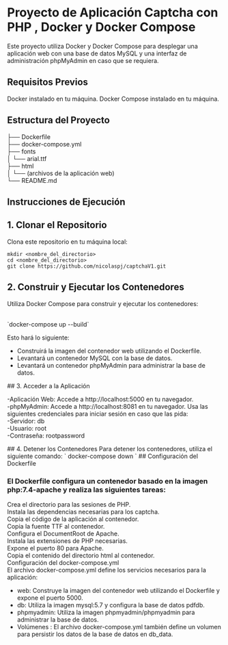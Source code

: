 # Proyecto de Aplicación Captcha con PHP , Docker y Docker Compose

Este proyecto utiliza Docker y Docker Compose para desplegar una aplicación web con una base de datos MySQL y una interfaz de administración phpMyAdmin en caso que se requiera.

## Requisitos Previos

Docker instalado en tu máquina.
Docker Compose instalado en tu máquina.

## Estructura del Proyecto


├── Dockerfile<br>
├── docker-compose.yml<br>
├── fonts<br>
│   └── arial.ttf<br>
├── html<br>
│   └── (archivos de la aplicación web)<br>
└── README.md<br>

## Instrucciones de Ejecución

## 1. Clonar el Repositorio

<p>Clona este repositorio en tu máquina local:</p>

`mkdir <nombre_del_directorio> `<br>
`cd <nombre_del_directorio> `<br>
`git clone https://github.com/nicolaspj/captchaV1.git` <br>

## 2. Construir y Ejecutar los Contenedores
<p>Utiliza Docker Compose para construir y ejecutar los contenedores:</p>
<br>
`docker-compose up --build`
<br>
<p> Esto hará lo siguiente:</p>
<ul>
     <li>Construirá la imagen del contenedor web utilizando el Dockerfile.</li>
     <li>Levantará un contenedor MySQL con la base de datos.</li>
     <li>Levantará un contenedor phpMyAdmin para administrar la base de datos.</li>
</ul>
## 3. Acceder a la Aplicación
<p>
-Aplicación Web: Accede a http://localhost:5000 en tu navegador.<br>
-phpMyAdmin: Accede a http://localhost:8081 en tu navegador. Usa las siguientes credenciales para iniciar sesión en caso que las pida:<br>
-Servidor: db<br>
-Usuario: root<br>
-Contraseña: rootpassword<br>
</p>
## 4. Detener los Contenedores
Para detener los contenedores, utiliza el siguiente comando:
` 
docker-compose down
`
## Configuración del Dockerfile
<h3>El Dockerfile configura un contenedor basado en la imagen php:7.4-apache y realiza las siguientes tareas:</h3>
<p>
Crea el directorio para las sesiones de PHP.
<br>Instala las dependencias necesarias para los captcha.
<br>Copia el código de la aplicación al contenedor.
<br>Copia la fuente TTF al contenedor.
<br>Configura el DocumentRoot de Apache.
<br>Instala las extensiones de PHP necesarias.
<br>Expone el puerto 80 para Apache.
<br>Copia el contenido del directorio html al contenedor.
<br>Configuración del docker-compose.yml
<br>El archivo docker-compose.yml define los servicios necesarios para la aplicación:
</p>
     <ul>
     <li>web: Construye la imagen del contenedor web utilizando el Dockerfile y expone el puerto 5000.</li>
     <li>db: Utiliza la imagen mysql:5.7 y configura la base de datos pdfdb.</li>
     <li>phpmyadmin: Utiliza la imagen phpmyadmin/phpmyadmin para administrar la base de datos.</li>
     <li>Volúmenes : El archivo docker-compose.yml también define un volumen para persistir los datos de la base de datos en db_data.</li>
     <ul>
